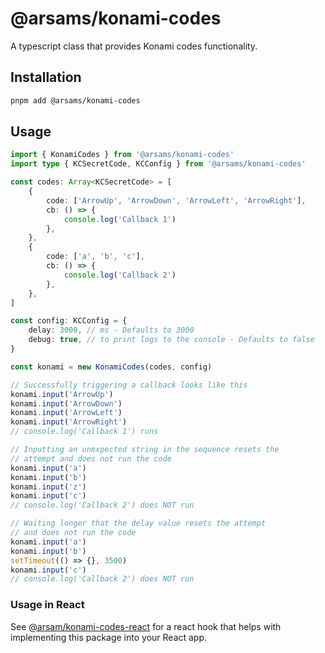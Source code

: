 # @arsams/konami-codes

A typescript class that provides Konami codes functionality.

## Installation

```bash
pnpm add @arsams/konami-codes
```

## Usage

```typescript
import { KonamiCodes } from '@arsams/konami-codes'
import type { KCSecretCode, KCConfig } from '@arsams/konami-codes'

const codes: Array<KCSecretCode> = [
	{
		code: ['ArrowUp', 'ArrowDown', 'ArrowLeft', 'ArrowRight'],
		cb: () => {
			console.log('Callback 1')
		},
	},
	{
		code: ['a', 'b', 'c'],
		cb: () => {
			console.log('Callback 2')
		},
	},
]

const config: KCConfig = {
	delay: 3000, // ms - Defaults to 3000
	debug: true, // to print logs to the console - Defaults to false
}

const konami = new KonamiCodes(codes, config)

// Successfully triggering a callback looks like this
konami.input('ArrowUp')
konami.input('ArrowDown')
konami.input('ArrowLeft')
konami.input('ArrowRight')
// console.log('Callback 1') runs

// Inputting an unexpected string in the sequence resets the
// attempt and does not run the code
konami.input('a')
konami.input('b')
konami.input('z')
konami.input('c')
// console.log('Callback 2') does NOT run

// Waiting longer that the delay value resets the attempt
// and does not run the code
konami.input('a')
konami.input('b')
setTimeout(() => {}, 3500)
konami.input('c')
// console.log('Callback 2') does NOT run
```

### Usage in React

See [@arsam/konami-codes-react](https://www.npmjs.com/package/@arsams/konami-codes-react) for a react hook that helps with implementing this package into your React app.
